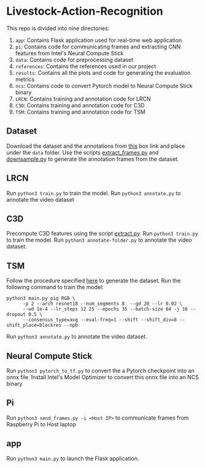 # Livestock-Action-Recognition

This repo is divided into nine directories:
1. ``app``: Contains Flask application used for real-time web application
2. ``pi``: Contains code for communicating frames and extracting CNN features from Intel's Neural Compute Stick
3. ``data``: Contains code for preprocessing dataset
4. ``references``: Contains the references used in our project
5. ``results``: Contains all the plots and code for generating the evaluation metrics
6. ``ncs``: Contains code to convert Pytorch model to Neural Compute Stick binary
7. ``LRCN``: Contains training and annotation code for LRCN
8. ``C3D``: Contains training and annotation code for C3D
9. ``TSM``: Contains training and annotation code for TSM


## Dataset

Download the dataset and the annotations from [this](https://uofi.box.com/s/1tihqo6sxwh1f0g6413rw12ij0o8tnk0) box link and place under the ``data`` folder. 
Use the scripts [extract_frames.py](data/extract_frames.py) and [downsample.py](data/downsample.py) to generate the annotation frames from the dataset.

## LRCN 

Run ``python3 train.py`` to train the model. Run ``python3 annotate.py`` to annotate the video dataset

## C3D

Precompute C3D features using the script [extract.py](C3D/extract.py). Run ``python3 train.py`` to train the model. Run ``python3 annotate-folder.py`` to annotate the video dataset.

## TSM

Follow the procedure specified [here](https://github.com/mit-han-lab/temporal-shift-module) to generate the dataset. Run the following command to train the model:
```
python3 main.py pig RGB \
      -p 2 --arch resnet18 --num_segments 8  --gd 20 --lr 0.02 \
      --wd 1e-4 --lr_steps 12 25 --epochs 35 --batch-size 64 -j 16 --dropout 0.5 \
      --consensus_type=avg --eval-freq=1 --shift --shift_div=8 --shift_place=blockres --npb
``` 
Run ``python3 annotate.py`` to annotate the video dataset.

## Neural Compute Stick

Run ``python3 pytorch_to_tf.py`` to convert the a Pytorch checkpoint into an onnx file. Install Intel's Model Optimizer to convert this onnx file into an NCS binary

## Pi

Run ``python3 send_frames.py -i <Host IP>`` to communicate frames from Raspberry Pi to Host laptop

## app

Run ``python3 main.py`` to launch the Flask application.
